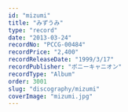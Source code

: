 ```yaml
---
id: "mizumi"
title: "みずうみ"
type: "record"
date: "2013-03-24"
recordNo: "PCCG-00484"
recordPrice: "2,400"
recordReleaseDate: "1999/3/17"
recordPublisher: "ポニーキャニオン"
recordType: "Album"
order: 3001
slug: "discography/mizumi"
coverImage: "mizumi.jpg"
---
```




